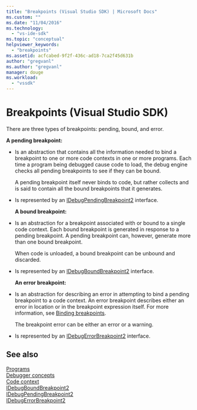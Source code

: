 ```yaml
---
title: "Breakpoints (Visual Studio SDK) | Microsoft Docs"
ms.custom: ""
ms.date: "11/04/2016"
ms.technology: 
  - "vs-ide-sdk"
ms.topic: "conceptual"
helpviewer_keywords: 
  - "breakpoints"
ms.assetid: acfcabed-9f2f-436c-ad18-7ca2f45d631b
author: "gregvanl"
ms.author: "gregvanl"
manager: douge
ms.workload: 
  - "vssdk"
---
```

# Breakpoints (Visual Studio SDK)
There are three types of breakpoints: pending, bound, and error.  
  
 **A pending breakpoint:**  
  
- Is an abstraction that contains all the information needed to bind a breakpoint to one or more code contexts in one or more programs. Each time a program being debugged cause code to load, the debug engine checks all pending breakpoints to see if they can be bound.  
  
   A pending breakpoint itself never binds to code, but rather collects and is said to contain all the bound breakpoints that it generates.  
  
- Is represented by an [IDebugPendingBreakpoint2](../../extensibility/debugger/reference/idebugpendingbreakpoint2.md) interface.  
  
  **A bound breakpoint:**  
  
- Is an abstraction for a breakpoint associated with or bound to a single code context. Each bound breakpoint is generated in response to a pending breakpoint. A pending breakpoint can, however, generate more than one bound breakpoint.  
  
   When code is unloaded, a bound breakpoint can be unbound and discarded.  
  
- Is represented by an [IDebugBoundBreakpoint2](../../extensibility/debugger/reference/idebugboundbreakpoint2.md) interface.  
  
  **An error breakpoint:**  
  
- Is an abstraction for describing an error in attempting to bind a pending breakpoint to a code context. An error breakpoint describes either an error in location or in the breakpoint expression itself. For more information, see [Binding breakpoints](../../extensibility/debugger/binding-breakpoints.md).  
  
   The breakpoint error can be either an error or a warning.  
  
- Is represented by an [IDebugErrorBreakpoint2](../../extensibility/debugger/reference/idebugerrorbreakpoint2.md) interface.  
  
## See also  
 [Programs](../../extensibility/debugger/programs.md)   
 [Debugger concepts](../../extensibility/debugger/debugger-concepts.md)   
 [Code context](../../extensibility/debugger/code-context.md)   
 [IDebugBoundBreakpoint2](../../extensibility/debugger/reference/idebugboundbreakpoint2.md)   
 [IDebugPendingBreakpoint2](../../extensibility/debugger/reference/idebugpendingbreakpoint2.md)   
 [IDebugErrorBreakpoint2](../../extensibility/debugger/reference/idebugerrorbreakpoint2.md)